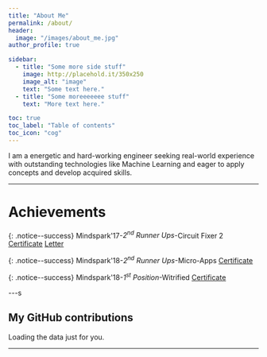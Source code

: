 ```yaml
---
title: "About Me"
permalink: /about/
header:
  image: "/images/about_me.jpg"
author_profile: true

sidebar:
  - title: "Some more side stuff"
    image: http://placehold.it/350x250
    image_alt: "image"
    text: "Some text here."
  - title: "Some moreeeeeee stuff"
    text: "More text here."

toc: true
toc_label: "Table of contents"
toc_icon: "cog"
---
```


I am a energetic and hard-working engineer seeking real-world experience with outstanding technologies like Machine Learning and eager to apply concepts and develop acquired skills.

---

# Achievements

{: .notice--success}
Mindspark'17-*2<sup>nd</sup> Runner Ups*-Circuit Fixer 2 <a href="https://www.slideshare.net/PranavNatekar/mindspark17-certificate" class="btn btn--success">Certificate</a> <a href="https://www.slideshare.net/PranavNatekar/mindspark17-letter" class="btn btn--danger">Letter</a>  

{: .notice--success}
Mindspark'18-*2<sup>nd</sup> Runner Ups*-Micro-Apps <a href="https://www.slideshare.net/PranavNatekar/mindspark18-certificate-microapps" class="btn btn--info">Certificate</a>

{: .notice--success}
Mindspark'18-*1<sup>st</sup> Position*-Witrified <a href="https://www.slideshare.net/PranavNatekar/mindspark-certificate-witrified" class="btn btn--info">Certificate</a>

---s

## My GitHub contributions

<!-- Include the library. -->
<script
  src="https://unpkg.com/github-calendar@latest/dist/github-calendar.min.js"
></script>

<!-- Optionally, include the theme (if you don't want to struggle to write the CSS) -->
<link
   rel="stylesheet"
   href="https://unpkg.com/github-calendar@latest/dist/github-calendar-responsive.css"
/>

<!-- Prepare a container for your calendar. -->
<div class="calendar">
    <!-- Loading stuff -->
    Loading the data just for you.
</div>

<script>
    GitHubCalendar(".calendar", "pranav6670");
    // or enable responsive functionality
    GitHubCalendar(".calendar", "pranav6670", { responsive: true });
</script>

---
